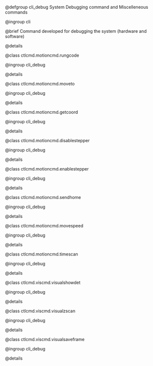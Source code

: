 @defgroup cli_debug System Debugging command and Miscelleneous commands

@ingroup cli

@brief Command developed for debugging the system (hardware and software)

@details


@class ctlcmd.motioncmd.rungcode

@ingroup cli_debug

@details


@class ctlcmd.motioncmd.moveto

@ingroup cli_debug

@details


@class ctlcmd.motioncmd.getcoord

@ingroup cli_debug

@details


@class ctlcmd.motioncmd.disablestepper

@ingroup cli_debug

@details


@class ctlcmd.motioncmd.enablestepper

@ingroup cli_debug

@details


@class ctlcmd.motioncmd.sendhome

@ingroup cli_debug

@details


@class ctlcmd.motioncmd.movespeed

@ingroup cli_debug

@details


@class ctlcmd.motioncmd.timescan

@ingroup cli_debug

@details


@class ctlcmd.viscmd.visualshowdet

@ingroup cli_debug

@details



@class ctlcmd.viscmd.visualzscan

@ingroup cli_debug

@details


@class ctlcmd.viscmd.visualsaveframe

@ingroup cli_debug

@details
